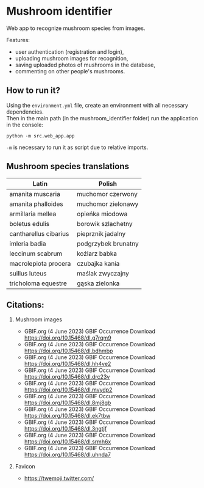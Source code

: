 # Mushroom identifier

Web app to recognize mushroom species from images.  
  
Features:
- user authentication (registration and login),
- uploading mushroom images for recognition,
- saving uploaded photos of mushrooms in the database,
- commenting on other people's mushrooms.

## How to run it?
Using the `environment.yml` file, create an environment with all necessary dependencies.  
Then in the main path (in the mushroom_identifier folder) run the application in the console:
```
python -m src.web_app.app
```

`-m` is necessary to run it as script due to relative imports.

## Mushroom species translations
| Latin                 | Polish              |
|-----------------------|---------------------|
| amanita muscaria      | muchomor czerwony   |
| amanita phalloides    | muchomor zielonawy  |
| armillaria mellea     | opieńka miodowa     |
| boletus edulis        | borowik szlachetny  |
| cantharellus cibarius | pieprznik jadalny   |
| imleria badia         | podgrzybek brunatny |
| leccinum scabrum      | koźlarz babka       |
| macrolepiota procera  | czubajka kania      |
| suillus luteus        | maślak zwyczajny    |
| tricholoma equestre   | gąska zielonka      |

## Citations:
1. Mushroom images
    - GBIF.org (4 June 2023) GBIF Occurrence Download https://doi.org/10.15468/dl.g7rqm9
    - GBIF.org (4 June 2023) GBIF Occurrence Download https://doi.org/10.15468/dl.bdhmbp
    - GBIF.org (4 June 2023) GBIF Occurrence Download https://doi.org/10.15468/dl.hh4ve2
    - GBIF.org (4 June 2023) GBIF Occurrence Download https://doi.org/10.15468/dl.drc23v
    - GBIF.org (4 June 2023) GBIF Occurrence Download https://doi.org/10.15468/dl.mvydp2
    - GBIF.org (4 June 2023) GBIF Occurrence Download https://doi.org/10.15468/dl.8mj8gb
    - GBIF.org (4 June 2023) GBIF Occurrence Download https://doi.org/10.15468/dl.ek7tbw
    - GBIF.org (4 June 2023) GBIF Occurrence Download https://doi.org/10.15468/dl.3ngtjf
    - GBIF.org (4 June 2023) GBIF Occurrence Download https://doi.org/10.15468/dl.srmh6x
    - GBIF.org (4 June 2023) GBIF Occurrence Download https://doi.org/10.15468/dl.uhnda7

2. Favicon
    - https://twemoji.twitter.com/